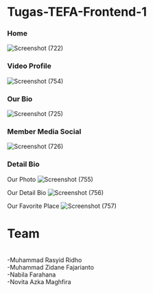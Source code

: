 # Tugas-TEFA-Frontend-1

### Home
![Screenshot (722)](https://user-images.githubusercontent.com/99931023/197391709-39b1b722-9ebf-4a34-becf-ef68d9e4b9ad.png)

### Video Profile
![Screenshot (754)](https://user-images.githubusercontent.com/99931023/199124941-2c31da9a-66b7-426d-b5bb-68dc813527e0.png)

### Our Bio
![Screenshot (725)](https://user-images.githubusercontent.com/99931023/197391725-02aad31e-80f3-468a-809b-d4188c23a34f.png)

### Member Media Social
![Screenshot (726)](https://user-images.githubusercontent.com/99931023/197391732-f15b8350-5132-4c6a-b921-8464761ad6bd.png)

### Detail Bio
Our Photo
![Screenshot (755)](https://user-images.githubusercontent.com/99931023/199124952-9589f7a9-9d32-471b-82ec-3c9ddeaa8a5d.png)

Our Detail Bio
![Screenshot (756)](https://user-images.githubusercontent.com/99931023/199124960-54b00214-5531-4967-8717-cfdd6aa7f947.png)

Our Favorite Place
![Screenshot (757)](https://user-images.githubusercontent.com/99931023/199124971-a1444eed-5b93-4248-aec5-4f3fbc119e4e.png)

# Team
<br>-Muhammad Rasyid Ridho
<br>-Muhammad Zidane Fajarianto
<br>-Nabila Farahana
<br>-Novita Azka Maghfira
